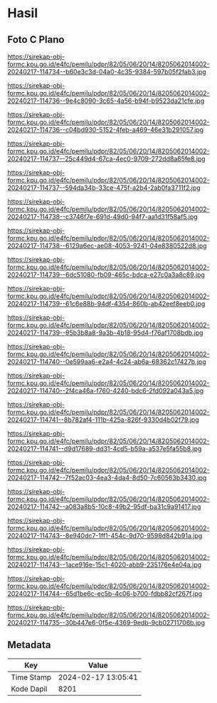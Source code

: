 # Hasil

## Foto C Plano

https://sirekap-obj-formc.kpu.go.id/e4fc/pemilu/pdpr/82/05/06/20/14/8205062014002-20240217-114734--b60e3c3d-04a0-4c35-9384-597b05f2fab3.jpg

https://sirekap-obj-formc.kpu.go.id/e4fc/pemilu/pdpr/82/05/06/20/14/8205062014002-20240217-114736--9e4c8090-3c65-4a56-b94f-b9523da21cfe.jpg

https://sirekap-obj-formc.kpu.go.id/e4fc/pemilu/pdpr/82/05/06/20/14/8205062014002-20240217-114736--c04bd930-5152-4feb-a469-46e31b291057.jpg

https://sirekap-obj-formc.kpu.go.id/e4fc/pemilu/pdpr/82/05/06/20/14/8205062014002-20240217-114737--25c449d4-67ca-4ec0-9709-272dd8a65fe8.jpg

https://sirekap-obj-formc.kpu.go.id/e4fc/pemilu/pdpr/82/05/06/20/14/8205062014002-20240217-114737--594da34b-33ce-475f-a2b4-2ab0fa3711f2.jpg

https://sirekap-obj-formc.kpu.go.id/e4fc/pemilu/pdpr/82/05/06/20/14/8205062014002-20240217-114738--c3746f7e-691d-49d0-94f7-aa1d31f58af5.jpg

https://sirekap-obj-formc.kpu.go.id/e4fc/pemilu/pdpr/82/05/06/20/14/8205062014002-20240217-114738--6129a6ec-ae08-4053-9241-04e8380522d8.jpg

https://sirekap-obj-formc.kpu.go.id/e4fc/pemilu/pdpr/82/05/06/20/14/8205062014002-20240217-114739--6dc51080-fb09-465c-bdca-e27c0a3a8c89.jpg

https://sirekap-obj-formc.kpu.go.id/e4fc/pemilu/pdpr/82/05/06/20/14/8205062014002-20240217-114739--61c6e88b-94df-4354-860b-ab42eef8eeb0.jpg

https://sirekap-obj-formc.kpu.go.id/e4fc/pemilu/pdpr/82/05/06/20/14/8205062014002-20240217-114739--95b3b8a8-9a3b-4b18-95d4-f76af1708bdb.jpg

https://sirekap-obj-formc.kpu.go.id/e4fc/pemilu/pdpr/82/05/06/20/14/8205062014002-20240217-114740--0e599aa6-e2a4-4c24-ab6a-68362c17427b.jpg

https://sirekap-obj-formc.kpu.go.id/e4fc/pemilu/pdpr/82/05/06/20/14/8205062014002-20240217-114740--2f4ca46a-f760-4240-bdc6-2fd092a043a5.jpg

https://sirekap-obj-formc.kpu.go.id/e4fc/pemilu/pdpr/82/05/06/20/14/8205062014002-20240217-114741--8b782af4-111b-425a-826f-9330d4b02f79.jpg

https://sirekap-obj-formc.kpu.go.id/e4fc/pemilu/pdpr/82/05/06/20/14/8205062014002-20240217-114741--d9d17689-dd31-4cd5-b59a-a537e5fa55b8.jpg

https://sirekap-obj-formc.kpu.go.id/e4fc/pemilu/pdpr/82/05/06/20/14/8205062014002-20240217-114742--7f52ac03-4ea3-4da4-8d50-7c60563b3430.jpg

https://sirekap-obj-formc.kpu.go.id/e4fc/pemilu/pdpr/82/05/06/20/14/8205062014002-20240217-114742--a083a8b5-10c8-49b2-95df-ba31c9a91417.jpg

https://sirekap-obj-formc.kpu.go.id/e4fc/pemilu/pdpr/82/05/06/20/14/8205062014002-20240217-114743--8e940dc7-1ff1-454c-9d70-9598d842b91a.jpg

https://sirekap-obj-formc.kpu.go.id/e4fc/pemilu/pdpr/82/05/06/20/14/8205062014002-20240217-114743--1ace916e-15c1-4020-abb9-235176e4e04a.jpg

https://sirekap-obj-formc.kpu.go.id/e4fc/pemilu/pdpr/82/05/06/20/14/8205062014002-20240217-114744--65d1be6c-ec5b-4c06-b700-fdbb82cf267f.jpg

https://sirekap-obj-formc.kpu.go.id/e4fc/pemilu/pdpr/82/05/06/20/14/8205062014002-20240217-114735--30b447e6-0f5e-4369-9edb-9cb02711706b.jpg


## Metadata

| Key        | Value               |
| ---------- | ------------------- |
| Time Stamp | 2024-02-17 13:05:41 |
| Kode Dapil | 8201                |



